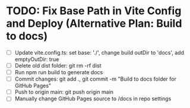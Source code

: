 # TODO: Fix Base Path in Vite Config and Deploy (Alternative Plan: Build to docs)

- [ ] Update vite.config.ts: set base: './', change build outDir to 'docs', add emptyOutDir: true
- [ ] Delete old dist folder: git rm -rf dist
- [ ] Run npm run build to generate docs
- [ ] Commit changes: git add ., git commit -m "Build to docs folder for GitHub Pages"
- [ ] Push to origin main: git push origin main
- [ ] Manually change GitHub Pages source to /docs in repo settings
